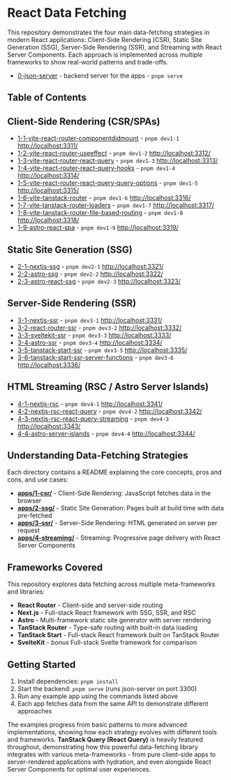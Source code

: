 # React Data Fetching

This repository demonstrates the four main data-fetching strategies in modern React applications: Client-Side Rendering (CSR), Static Site Generation (SSG), Server-Side Rendering (SSR), and Streaming with React Server Components. Each approach is implemented across multiple frameworks to show real-world patterns and trade-offs.

- [0-json-server](./apps/0-json-server) - backend server for the apps - `pnpm serve`

## Table of Contents

## Client-Side Rendering (CSR/SPAs)

- [1-1-vite-react-router-componentdidmount](./apps/1-spa/1-1-vite-react-router-componentdidmount) - `pnpm dev1-1` [http://localhost:3311/](http://localhost:3311/)
- [1-2-vite-react-router-useeffect](./apps/1-spa/1-2-vite-react-router-useeffect) - `pnpm dev1-2` [http://localhost:3312/](http://localhost:3312/)
- [1-3-vite-react-router-react-query](./apps/1-spa/1-3-vite-react-router-react-query) - `pnpm dev1-3` [http://localhost:3313/](http://localhost:3313/)
- [1-4-vite-react-router-react-query-hooks](./apps/1-spa/1-4-vite-react-router-react-query-hooks) - `pnpm dev1-4` [http://localhost:3314/](http://localhost:3314/)
- [1-5-vite-react-router-react-query-query-options](./apps/1-spa/1-5-vite-react-router-react-query-query-options) - `pnpm dev1-5` [http://localhost:3315/](http://localhost:3315/)
- [1-6-vite-tanstack-router](./apps/1-spa/1-6-vite-tanstack-router) - `pnpm dev1-6` [http://localhost:3316/](http://localhost:3316/)
- [1-7-vite-tanstack-router-loaders](./apps/1-spa/1-7-vite-tanstack-router-loaders) - `pnpm dev1-7` [http://localhost:3317/](http://localhost:3317/)
- [1-8-vite-tanstack-router-file-based-routing](./apps/1-spa/1-8-vite-tanstack-router-file-based-routing) - `pnpm dev1-8` [http://localhost:3318/](http://localhost:3318/)
- [1-9-astro-react-spa](./apps/1-spa/1-9-astro-react-spa) - `pnpm dev1-9` [http://localhost:3319/](http://localhost:3319/)

## Static Site Generation (SSG)

- [2-1-nextjs-ssg](./apps/2-ssg/2-1-nextjs-ssg) - `pnpm dev2-1` [http://localhost:3321/](http://localhost:3321/)
- [2-2-astro-ssg](./apps/2-ssg/2-2-astro-ssg) - `pnpm dev2-2` [http://localhost:3322/](http://localhost:3322/)
- [2-3-astro-react-ssg](./apps/2-ssg/2-3-astro-react-ssg) - `pnpm dev2-3` [http://localhost:3323/](http://localhost:3323/)

## Server-Side Rendering (SSR)

- [3-1-nextjs-ssr](./apps/3-ssr/3-1-nextjs-ssr) - `pnpm dev3-1` [http://localhost:3331/](http://localhost:3331/)
- [3-2-react-router-ssr](./apps/3-ssr/3-2-react-router-ssr) - `pnpm dev3-2` [http://localhost:3332/](http://localhost:3332/)
- [3-3-sveltekit-ssr](./apps/3-ssr/3-3-sveltekit-ssr) - `pnpm dev3-3` [http://localhost:3333/](http://localhost:3333/)
- [3-4-astro-ssr](./apps/3-ssr/3-4-astro-ssr) - `pnpm dev3-4` [http://localhost:3334/](http://localhost:3334/)
- [3-5-tanstack-start-ssr](./apps/3-ssr/3-5-tanstack-start-ssr) - `pnpm dev3-5` [http://localhost:3335/](http://localhost:3335/)
- [3-6-tanstack-start-ssr-server-functions](./apps/3-ssr/3-6-tanstack-start-ssr-server-functions) - `pnpm dev3-6` [http://localhost:3336/](http://localhost:3336/)

## HTML Streaming (RSC / Astro Server Islands)

- [4-1-nextjs-rsc](./apps/4-streaming/4-1-nextjs-rsc) - `pnpm dev4-1` [http://localhost:3341/](http://localhost:3341/)
- [4-2-nextjs-rsc-react-query](./apps/4-streaming/4-2-nextjs-rsc-react-query) - `pnpm dev4-2` [http://localhost:3342/](http://localhost:3342/)
- [4-3-nextjs-rsc-react-query-streaming](./apps/4-streaming/4-3-nextjs-rsc-react-query-streaming) - `pnpm dev4-3` [http://localhost:3343/](http://localhost:3343/)
- [4-4-astro-server-islands](./apps/4-streaming/4-4-astro-server-islands) - `pnpm dev4-4` [http://localhost:3344/](http://localhost:3344/)

## Understanding Data-Fetching Strategies

Each directory contains a README explaining the core concepts, pros and cons, and use cases:

- **[apps/1-csr/](./apps/1-csr/)** - Client-Side Rendering: JavaScript fetches data in the browser
- **[apps/2-ssg/](./apps/2-ssg/)** - Static Site Generation: Pages built at build time with data pre-fetched
- **[apps/3-ssr/](./apps/3-ssr/)** - Server-Side Rendering: HTML generated on server per request
- **[apps/4-streaming/](./apps/4-streaming/)** - Streaming: Progressive page delivery with React Server Components

## Frameworks Covered

This repository explores data fetching across multiple meta-frameworks and libraries:

- **React Router** - Client-side and server-side routing
- **Next.js** - Full-stack React framework with SSG, SSR, and RSC
- **Astro** - Multi-framework static site generator with server rendering
- **TanStack Router** - Type-safe routing with built-in data loading
- **TanStack Start** - Full-stack React framework built on TanStack Router
- **SvelteKit** - _bonus_ Full-stack Svelte framework for comparison

## Getting Started

1. Install dependencies: `pnpm install`
2. Start the backend: `pnpm serve` (runs json-server on port 3300)
3. Run any example app using the commands listed above
4. Each app fetches data from the same API to demonstrate different approaches

The examples progress from basic patterns to more advanced implementations, showing how each strategy evolves with different tools and frameworks. **TanStack Query (React Query)** is heavily featured throughout, demonstrating how this powerful data-fetching library integrates with various meta-frameworks - from pure client-side apps to server-rendered applications with hydration, and even alongside React Server Components for optimal user experiences.

